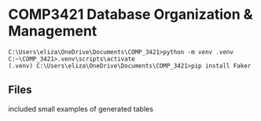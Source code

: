 # COMP3421 Database Organization &amp; Management
`C:\Users\eliza\OneDrive\Documents\COMP_3421>python -m venv .venv` <br>
`C:~\COMP_3421>.venv\scripts\activate` <br>
`(.venv) C:\Users\eliza\OneDrive\Documents\COMP_3421>pip install Faker`

## Files
included small examples of generated tables
